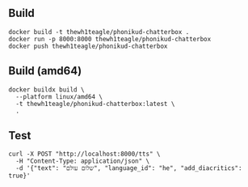 ## Build

```console
docker build -t thewh1teagle/phonikud-chatterbox .
docker run -p 8000:8000 thewh1teagle/phonikud-chatterbox 
docker push thewh1teagle/phonikud-chatterbox
```

## Build (amd64)

```console
docker buildx build \
  --platform linux/amd64 \
  -t thewh1teagle/phonikud-chatterbox:latest \
  .
```

## Test

```console
curl -X POST "http://localhost:8000/tts" \
  -H "Content-Type: application/json" \
  -d '{"text": "שלום עולם", "language_id": "he", "add_diacritics": true}'
```